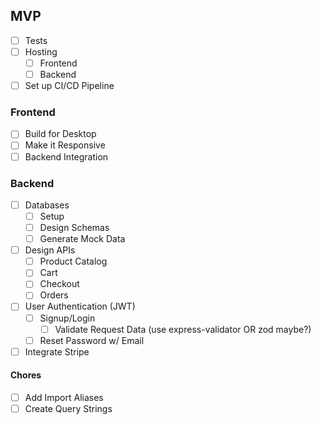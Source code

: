 ## MVP

- [ ] Tests
- [ ] Hosting
  - [ ] Frontend
  - [ ] Backend
- [ ] Set up CI/CD Pipeline

### Frontend

- [ ] Build for Desktop
- [ ] Make it Responsive
- [ ] Backend Integration

### Backend

- [ ] Databases
  - [ ] Setup
  - [ ] Design Schemas
  - [ ] Generate Mock Data
- [ ] Design APIs
  - [ ] Product Catalog
  - [ ] Cart
  - [ ] Checkout
  - [ ] Orders
- [ ] User Authentication (JWT)
  - [ ] Signup/Login
    - [ ] Validate Request Data (use express-validator OR zod maybe?)
  - [ ] Reset Password w/ Email
- [ ] Integrate Stripe

#### Chores

- [ ] Add Import Aliases
- [ ] Create Query Strings
